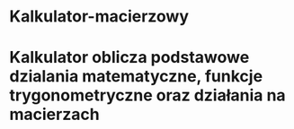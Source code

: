 # Kalkulator-macierzowy
# Kalkulator oblicza podstawowe dzialania matematyczne, funkcje trygonometryczne oraz działania na macierzach
